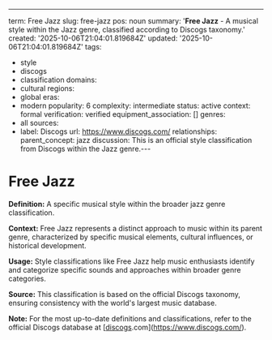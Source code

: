 ---
term: Free Jazz
slug: free-jazz
pos: noun
summary: '**Free Jazz** - A musical style within the Jazz genre, classified according
  to Discogs taxonomy.'
created: '2025-10-06T21:04:01.819684Z'
updated: '2025-10-06T21:04:01.819684Z'
tags:
- style
- discogs
- classification
domains:
- cultural
regions:
- global
eras:
- modern
popularity: 6
complexity: intermediate
status: active
context: formal
verification: verified
equipment_association: []
genres:
- all
sources:
- label: Discogs
  url: https://www.discogs.com/
relationships:
  parent_concept: jazz
discussion: This is an official style classification from Discogs within the Jazz
  genre.---

# Free Jazz

**Definition:** A specific musical style within the broader jazz genre classification.

**Context:** Free Jazz represents a distinct approach to music within its parent genre, characterized by specific musical elements, cultural influences, or historical development.

**Usage:** Style classifications like Free Jazz help music enthusiasts identify and categorize specific sounds and approaches within broader genre categories.

**Source:** This classification is based on the official Discogs taxonomy, ensuring consistency with the world's largest music database.

**Note:** For the most up-to-date definitions and classifications, refer to the official Discogs database at [[discogs](../d/discogs.md).com](https://www.discogs.com/).